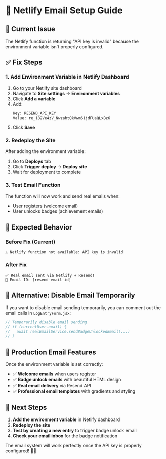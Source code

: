 # 📧 Netlify Email Setup Guide

## 🚨 Current Issue
The Netlify function is returning "API key is invalid" because the environment variable isn't properly configured.

## ✅ Fix Steps

### 1. **Add Environment Variable in Netlify Dashboard**

1. Go to your Netlify site dashboard
2. Navigate to **Site settings** → **Environment variables**
3. Click **Add a variable**
4. Add:
   ```
   Key: RESEND_API_KEY
   Value: re_182Ve4zV_NwzabtQkVwm61jdFUaQLxBz6
   ```
5. Click **Save**

### 2. **Redeploy the Site**

After adding the environment variable:
1. Go to **Deploys** tab
2. Click **Trigger deploy** → **Deploy site**
3. Wait for deployment to complete

### 3. **Test Email Function**

The function will now work and send real emails when:
- User registers (welcome email)
- User unlocks badges (achievement emails)

## 🎯 Expected Behavior

### **Before Fix (Current)**
```
⚠️ Netlify function not available: API key is invalid
```

### **After Fix**
```
✅ Real email sent via Netlify + Resend!
📧 Email ID: [resend-email-id]
```

## 🔧 Alternative: Disable Email Temporarily

If you want to disable email sending temporarily, you can comment out the email calls in `LogEntryForm.jsx`:

```javascript
// Temporarily disable email sending
// if (currentUser.email) {
//   await realEmailService.sendBadgeUnlockedEmail(...)
// }
```

## 📱 Production Email Features

Once the environment variable is set correctly:

- ✅ **Welcome emails** when users register
- ✅ **Badge unlock emails** with beautiful HTML design
- ✅ **Real email delivery** via Resend API
- ✅ **Professional email templates** with gradients and styling

## 🚀 Next Steps

1. **Add the environment variable** in Netlify dashboard
2. **Redeploy the site**
3. **Test by creating a new entry** to trigger badge unlock email
4. **Check your email inbox** for the badge notification

The email system will work perfectly once the API key is properly configured! 📧✨